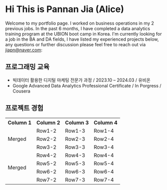 # Hi This is Pannan Jia (Alice)
Welcome to my portfolio page. I worked on business operations in my 2 previous jobs. In the past 6 months, I have completed a data analytics training program at the UBION boot camp in Korea. I'm currently looking for a job in the BA and DA fields, I have listed my experienced projects below, any questions or further discussion please feel free to reach out via jiapn@naver.com: 

## 프로그래밍 교육
- 빅데이터 활용한 디지털 마케팅 전문가 과정 / 2023.10 – 2024.03 / 유비온
- Google Advanced Data Analytics Professional Certificate / In Porgress / Cousera 

## 프로젝트 경험
<table>
  <tr>
    <th>Column 1</th>
    <th>Column 2</th>
    <th>Column 3</th>
    <th>Column 4</th>
  </tr>
  <tr>
    <td rowspan="3">Merged</td>
    <td>Row1-2</td>
    <td>Row1-3</td>
    <td>Row1-4</td>
  </tr>
  <tr>
    <td>Row2-2</td>
    <td>Row2-3</td>
    <td>Row2-4</td>
  </tr>
  <tr>
    <td>Row3-2</td>
    <td>Row3-3</td>
    <td>Row3-4</td>
  </tr>
  <tr>
    <td rowspan="4">Merged</td>
    <td>Row4-2</td>
    <td>Row4-3</td>
    <td>Row4-4</td>
  </tr>
  <tr>
    <td>Row5-2</td>
    <td>Row5-3</td>
    <td>Row5-4</td>
  </tr>
  <tr>
    <td>Row6-2</td>
    <td>Row6-3</td>
    <td>Row6-4</td>
  </tr>
  <tr>
    <td>Row7-2</td>
    <td>Row7-3</td>
    <td>Row7-4</td>
  </tr>
</table>




<!--
**joshmadakor1/joshmadakor1** is a ✨ _special_ ✨ repository because its `README.md` (this file) appears on your GitHub profile.

Here are some ideas to get you started:

- 🔭 I’m currently working on ...
- 🌱 I’m currently learning ...
- 👯 I’m looking to collaborate on ...
- 🤔 I’m looking for help with ...
- 💬 Ask me about ...
- 📫 How to reach me: ...
- 😄 Pronouns: ...
- ⚡ Fun fact: ...
-->
